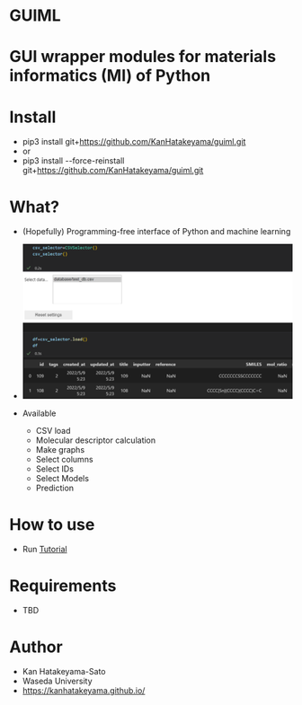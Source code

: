 # GUIML
# GUI wrapper modules for materials informatics (MI) of Python

# Install
- pip3 install git+https://github.com/KanHatakeyama/guiml.git
- or
- pip3 install --force-reinstall  git+https://github.com/KanHatakeyama/guiml.git

# What?
- (Hopefully) Programming-free interface of Python and machine learning
- ![](pics/csv.png)

- Available
  - CSV load
  - Molecular descriptor calculation
  - Make graphs
  - Select columns
  - Select IDs
  - Select Models
  - Prediction

# How to use
- Run [Tutorial](Tutorial.ipynb)

# Requirements
- TBD

# Author
  - Kan Hatakeyama-Sato
  - Waseda University
  - https://kanhatakeyama.github.io/
